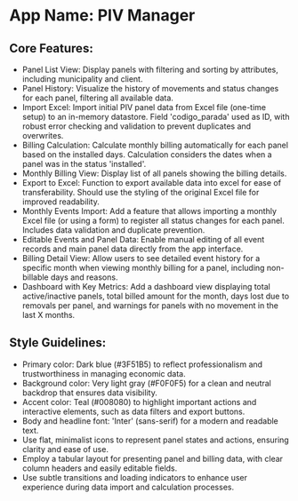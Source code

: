 # **App Name**: PIV Manager

## Core Features:

- Panel List View: Display panels with filtering and sorting by attributes, including municipality and client.
- Panel History: Visualize the history of movements and status changes for each panel, filtering all available data.
- Import Excel: Import initial PIV panel data from Excel file (one-time setup) to an in-memory datastore. Field 'codigo_parada' used as ID, with robust error checking and validation to prevent duplicates and overwrites.
- Billing Calculation: Calculate monthly billing automatically for each panel based on the installed days. Calculation considers the dates when a panel was in the status 'installed'.
- Monthly Billing View: Display list of all panels showing the billing details.
- Export to Excel: Function to export available data into excel for ease of transferability. Should use the styling of the original Excel file for improved readability.
- Monthly Events Import: Add a feature that allows importing a monthly Excel file (or using a form) to register all status changes for each panel. Includes data validation and duplicate prevention.
- Editable Events and Panel Data: Enable manual editing of all event records and main panel data directly from the app interface.
- Billing Detail View: Allow users to see detailed event history for a specific month when viewing monthly billing for a panel, including non-billable days and reasons.
- Dashboard with Key Metrics: Add a dashboard view displaying total active/inactive panels, total billed amount for the month, days lost due to removals per panel, and warnings for panels with no movement in the last X months.

## Style Guidelines:

- Primary color: Dark blue (#3F51B5) to reflect professionalism and trustworthiness in managing economic data.
- Background color: Very light gray (#F0F0F5) for a clean and neutral backdrop that ensures data visibility.
- Accent color: Teal (#008080) to highlight important actions and interactive elements, such as data filters and export buttons.
- Body and headline font: 'Inter' (sans-serif) for a modern and readable text.
- Use flat, minimalist icons to represent panel states and actions, ensuring clarity and ease of use.
- Employ a tabular layout for presenting panel and billing data, with clear column headers and easily editable fields.
- Use subtle transitions and loading indicators to enhance user experience during data import and calculation processes.
